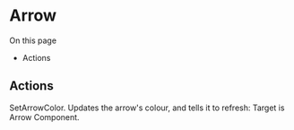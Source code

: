 # Arrow

On this page 

  * Actions





## Actions

SetArrowColor. Updates the arrow's colour, and tells it to refresh: Target is Arrow Component.

